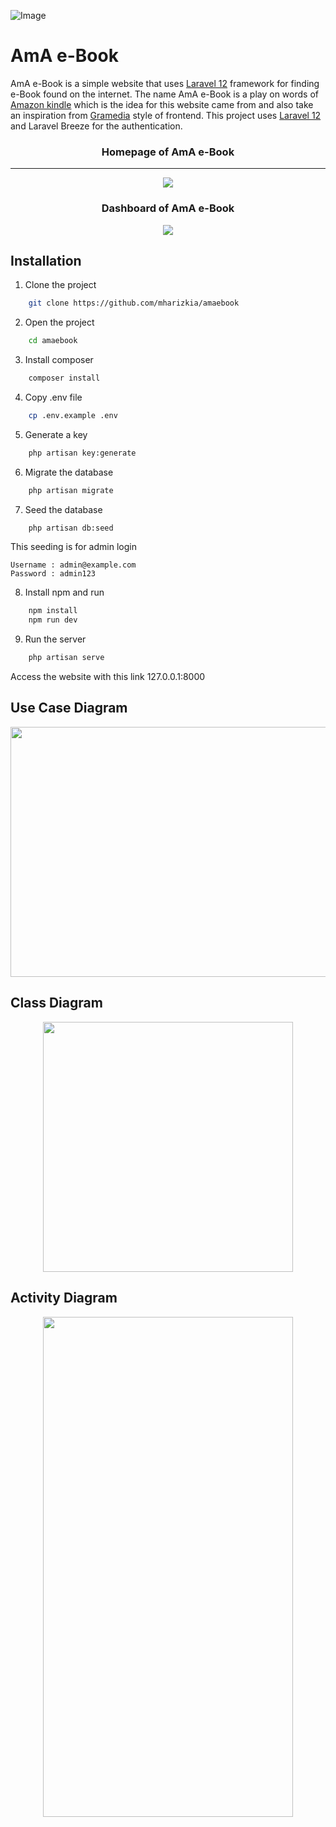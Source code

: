 ![Image](https://github.com/user-attachments/assets/96d58f31-882f-473c-9a8c-feaf7673ac1b)

# AmA e-Book

AmA e-Book is a simple website that uses [Laravel 12](https://laravel.com/docs/12.x/releases) framework for finding e-Book found on the internet. The name AmA e-Book is a play on words of [Amazon kindle](https://www.amazon.com/kindle-dbs/storefront) which is the idea for this website came from and also take an inspiration from [Gramedia](https://www.gramedia.com) style of frontend.
This project uses [Laravel 12](https://laravel.com/docs/12.x/releases) and Laravel Breeze for the authentication.

<h3 align="center">Homepage of AmA e-Book</h3>
<hr>
<p align="center">
    <img src="https://github.com/user-attachments/assets/96ae22b9-6c36-481f-a059-94278a30ce40">
</p>


<h3 align="center">Dashboard of AmA e-Book</h3>

<p align="center">
    <img src="https://github.com/user-attachments/assets/7244c550-5a26-4403-b9ce-7ddedf76c473">
</p>

## Installation

1. Clone the project

```bash
    git clone https://github.com/mharizkia/amaebook
```
2. Open the project

```bash
    cd amaebook
```
3. Install composer

```bash
    composer install
```
4. Copy .env file

```bash
    cp .env.example .env
```
5. Generate a key

```bash
    php artisan key:generate
```
6. Migrate the database

```bash
    php artisan migrate
```
7. Seed the database

```bash
    php artisan db:seed
```
This seeding is for admin login
```
Username : admin@example.com
Password : admin123
```

8. Install npm and run
```bash
    npm install
    npm run dev
```

9. Run the server
```bash
    php artisan serve
```

Access the website with this link 127.0.0.1:8000

## Use Case Diagram
<p align="center">
    <img src="https://github.com/user-attachments/assets/a711eeac-f034-448a-aa95-9f3a59c3a33b" width="700" height="400">
</p>

## Class Diagram
<p align="center">
    <img src="https://github.com/user-attachments/assets/255e3273-5db3-4b36-8aed-61a52c8028c1" width="400" height="400">
</p>

## Activity Diagram
<p align="center">
    <img src="https://github.com/user-attachments/assets/f890dc32-aa84-49da-a242-dd39167807a0" width="400" height="800">
</p>
